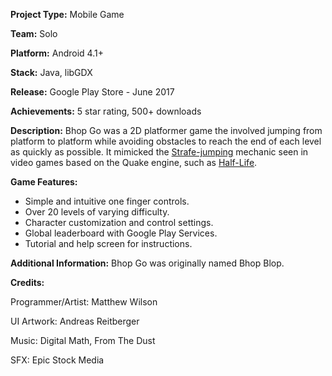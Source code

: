 **Project Type:** Mobile Game

**Team:** Solo

**Platform:** Android 4.1+

**Stack:** Java, libGDX

**Release:** Google Play Store - June 2017

**Achievements:** 5 star rating, 500+ downloads

**Description:** Bhop Go was a 2D platformer game the involved jumping from platform to platform while avoiding obstacles to reach the end of each level as quickly as possible. It mimicked the [Strafe-jumping](https://en.wikipedia.org/wiki/Strafing_(video_games)#Strafe-jumping) mechanic seen in video games based on the Quake engine, such as [Half-Life](https://en.wikipedia.org/wiki/Half-Life_(video_game)). 

**Game Features:**
- Simple and intuitive one finger controls.
- Over 20 levels of varying difficulty.
- Character customization and control settings.
- Global leaderboard with Google Play Services.
- Tutorial and help screen for instructions.

**Additional Information:** Bhop Go was originally named Bhop Blop.

**Credits:**

Programmer/Artist: Matthew Wilson

UI Artwork:  Andreas Reitberger

Music:  Digital Math, From The Dust

SFX:  Epic Stock Media